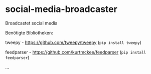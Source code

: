 # social-media-broadcaster
Broadcastet social media

Benötigte Bibliotheken:

tweepy - https://github.com/tweepy/tweepy
(`pip install tweepy`)

feedparser - https://github.com/kurtmckee/feedparser
(`pip install feedparser`)

...
